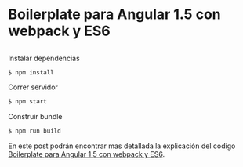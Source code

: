 # Boilerplate para Angular 1.5 con webpack y ES6

##


Instalar dependencias
```sh
$ npm install 
```
Correr servidor
```sh
$ npm start
```
Construir bundle
```sh
$ npm run build
```

En este post podrán encontrar mas detallada la explicación del codigo [Boilerplate para Angular 1.5 con webpack y ES6](https://medium.com/@HenryGBC/boilerplate-para-angular-1-5-con-webpack-y-es6-3d735dc8ac76#.nvxfmsyjh).
